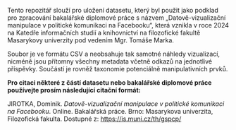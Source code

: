 Tento repozitář slouží pro uložení datasetu, který byl použit jako podklad pro zpracování bakalářské diplomové práce s názvem „Datově-vizualizační manipulace v politické komunikaci na Facebooku“, která vznikla v roce 2024 na Katedře informačních studií a knihovnictví na filozofické fakultě Masarykovy univerzity pod vedením Mgr. Tomáše Marka.

Soubor je ve formátu CSV a neobsahuje tak samotné náhledy vizualizací, nicméně jsou přítomny všechny metadata včetně odkazů na jednotlivé příspěvky. Součástí je rovněž taxonomie potenciálně manipulativních prvků.

**Pro citaci některé z částí datasetu nebo bakalářské diplomové práce používejte prosím následující citační formát:**

JIROTKA, Dominik. *Datově-vizualizační manipulace v politické komunikaci na Facebooku*. Online. Bakalářská práce. Brno: Masarykova univerzita, Filozofická fakulta. Dostupné z: https://is.muni.cz/th/gspcp/
